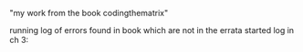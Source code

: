 "my work from the book codingthematrix" 

running log of errors found in book which are not in the errata
started log in ch 3:



